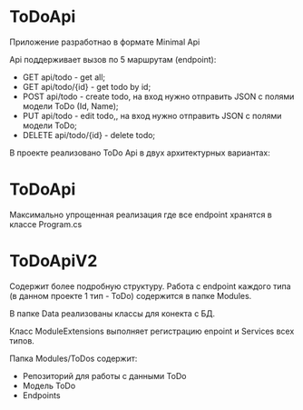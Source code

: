 # ToDoApi

Приложение разработнао в формате Minimal Api

Api поддерживает вызов по 5 маршрутам (endpoint):
- GET api/todo - get all;
- GET api/todo/{id} - get todo by id;
- POST api/todo - create todo, на вход нужно отправить JSON с полями модели ToDo (Id, Name);
- PUT api/todo - edit todo,, на вход нужно отправить JSON с полями модели ToDo;
- DELETE api/todo/{id} - delete todo; 

В проекте реализовано ToDo Api в двух архитектурных вариантах:

 # ToDoApi 
 Максимально упрощенная реализация где все endpoint хранятся в классе Program.cs

# ToDoApiV2
Содержит более подробную структуру. Работа с endpoint каждого типа (в данном проекте 1 тип - ToDo) содержится в папке Modules.

В папке Data реализованы классы для конекта с БД.

Класс ModuleExtensions выполняет регистрацию enpoint и Services всех типов.

Папка Modules/ToDos содержит:
- Репозиторий для работы с данными ToDo
- Модель ToDo
- Endpoints 
